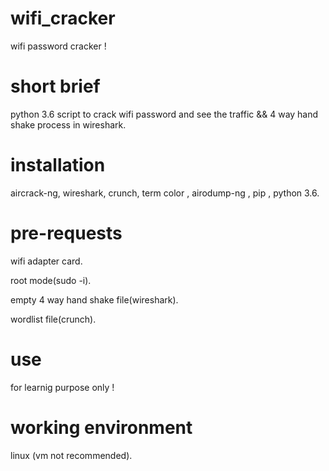 # wifi_cracker

wifi password cracker !

# short brief

python 3.6 script to crack wifi password  and see the traffic && 4 way hand shake process in wireshark.

# installation

aircrack-ng,  wireshark, crunch, term color , airodump-ng , pip , python 3.6.

# pre-requests

wifi adapter card.

root mode(sudo -i).

empty 4 way hand shake file(wireshark).

wordlist file(crunch).

# use

for learnig purpose only ! 

# working environment

linux (vm not recommended).

